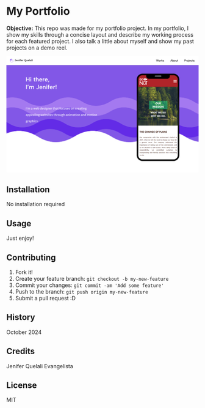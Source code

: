 # My Portfolio

**Objective:** This repo was made for my portfolio project. In my portfolio, I show my skills through a concise layout and describe my working process for each featured project. I also talk a little about myself and show my past projects on a demo reel.

![My Portfolio](images/picture.png)

## Installation
No installation required

## Usage
Just enjoy!

## Contributing
1. Fork it!
2. Create your feature branch: `git checkout -b my-new-feature`
3. Commit your changes: `git commit -am 'Add some feature'`
4. Push to the branch: `git push origin my-new-feature`
5. Submit a pull request :D

## History

October 2024

## Credits
Jenifer Quelali Evangelista

## License
MIT